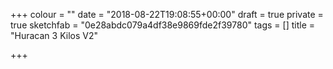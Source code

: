 +++
colour = ""
date = "2018-08-22T19:08:55+00:00"
draft = true
private = true
sketchfab = "0e28abdc079a4df38e9869fde2f39780"
tags = []
title = "Huracan 3 Kilos V2"

+++
